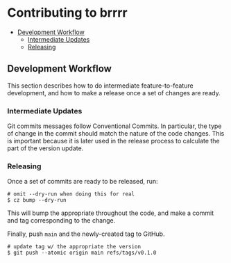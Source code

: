 # Contributing to brrrr

- [Development Workflow](#development-workflow)
  - [Intermediate Updates](#intermediate-updates)
  - [Releasing](#releasing)

## Development Workflow

This section describes how to do intermediate feature-to-feature development, and how to make a release once a set of changes are ready.

### Intermediate Updates

Git commits messages follow Conventional Commits. In particular, the type of change in the commit should match the nature of the code changes. This is important because it is later used in the release process to calculate the part of the version update.

### Releasing

Once a set of commits are ready to be released, run:

```console
# omit --dry-run when doing this for real
$ cz bump --dry-run
```

This will bump the appropriate throughout the code, and make a commit and tag corresponding to the change.

Finally, push `main` and the newly-created tag to GitHub.

```console
# update tag w/ the appropriate the version
$ git push --atomic origin main refs/tags/v0.1.0
```
